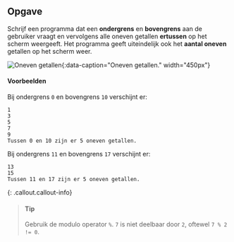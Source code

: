 ## Opgave

Schrijf een programma dat een **ondergrens** en **bovengrens** aan de gebruiker vraagt en vervolgens alle oneven getallen **ertussen** op het scherm weergeeft. Het programma geeft uiteindelijk ook het **aantal oneven** getallen op het scherm weer.

![Oneven getallen](media/julia-taubitz.jpg "Foto door Julia Taubitz op Unsplash"){:data-caption="Oneven getallen." width="450px"}

#### Voorbeelden
Bij ondergrens `0` en bovengrens `10` verschijnt er:
```
1
3
5
7
9
Tussen 0 en 10 zijn er 5 oneven getallen.
```

Bij ondergrens `11` en bovengrens `17` verschijnt er:
```
13
15
Tussen 11 en 17 zijn er 5 oneven getallen.
```

{: .callout.callout-info}
>#### Tip
> Gebruik de modulo operator `%`. `7` is niet deelbaar door `2`, oftewel `7 % 2 != 0`.